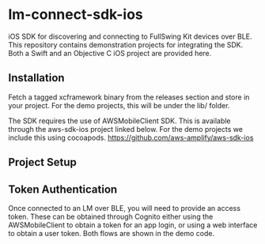 # lm-connect-sdk-ios
iOS SDK for discovering and connecting to FullSwing Kit devices over BLE.  This repository contains demonstration projects for integrating the SDK.  Both a Swift and an Objective C iOS project are provided here.

## Installation
Fetch a tagged xcframework binary from the releases section and store in your project.  For the demo projects, this will be under the lib/ folder.

The SDK requires the use of AWSMobileClient SDK.  This is available through the aws-sdk-ios project linked below.  For the demo projects we include this using cocoapods.
https://github.com/aws-amplify/aws-sdk-ios

## Project Setup


## Token Authentication
Once connected to an LM over BLE, you will need to provide an access token.  These can be obtained through Cognito either using the AWSMobileClient to obtain a token for an app login, or using a web interface to obtain a user token.  Both flows are shown in the demo code.
